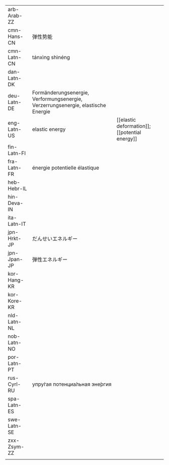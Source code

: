 | | | |
|-|-|-|
| arb-Arab-ZZ |  |  |
| cmn-Hans-CN | 弹性势能 |  |
| cmn-Latn-CN | tánxìng shìnéng |  |
| dan-Latn-DK |  |  |
| deu-Latn-DE | Formänderungsenergie, Verformungsenergie, Verzerrungsenergie, elastische Energie |  |
| eng-Latn-US | elastic energy | [[elastic deformation]]; [[potential energy]] |
| fin-Latn-FI |  |  |
| fra-Latn-FR | énergie potentielle élastique |  |
| heb-Hebr-IL |  |  |
| hin-Deva-IN |  |  |
| ita-Latn-IT |  |  |
| jpn-Hrkt-JP | だんせいエネルギー |  |
| jpn-Jpan-JP | 弾性エネルギー |  |
| kor-Hang-KR |  |  |
| kor-Kore-KR |  |  |
| nld-Latn-NL |  |  |
| nob-Latn-NO |  |  |
| por-Latn-PT |  |  |
| rus-Cyrl-RU | упру́гая потенциа́льная эне́ргия |  |
| spa-Latn-ES |  |  |
| swe-Latn-SE |  |  |
| zxx-Zsym-ZZ |  |  |
|  |  |  |
